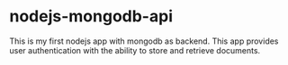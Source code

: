 # nodejs-mongodb-api
This is my first nodejs app with mongodb as backend. This app provides user authentication with the ability to store and retrieve documents.
